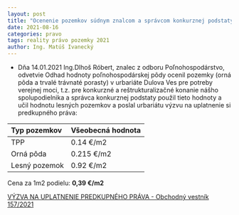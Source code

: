 ```yaml
---
layout: post
title: "Ocenenie pozemkov súdnym znalcom a správcom konkurznej podstaty"
date: 2021-08-16
categories: pravo 
tags: reality právo pozemky 2021
author: Ing. Matúš Ivanecký
---
```


- Dňa 14.01.2021 Ing.Dlhoš Róbert, znalec z odboru Poľnohospodárstvo, odvetvie Odhad hodnoty poľnohospodárskej pôdy ocenil pozemky (orná pôda a trvalé trávnaté porasty) v urbariáte Dulova Ves pre potreby verejnej moci, t.z. pre konkurzné a reštrukturalizačné konanie nášho spolupodielnika a správca konkurznej podstaty použil tieto hodnoty a učil hodnotu lesných pozemkov a poslal urbariátu výzvu na uplatnenie si predkupného práva:

| Typ pozemkov | Všeobecná hodnota |
|:-------------| :-----------------|
| TPP          | 0.14 €/m2         |
| Orná pôda    | 0.215 €/m2        |
| Lesný pozemok| 0.92 €/m2         |

Cena za 1m2 podielu: **0,39 €/m2**

[VÝZVA NA UPLATNENIE PREDKUPNÉHO PRÁVA - Obchodný vestník 157/2021](https://obchodnyvestnik.justice.gov.sk/ObchodnyVestnik/Formular/FormularDetailHtml.aspx?IdFormular=2968190)

